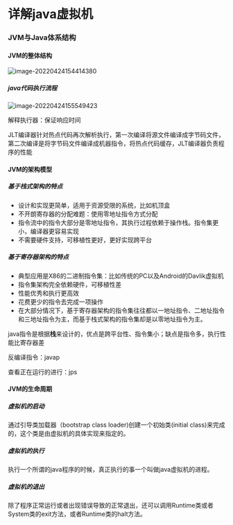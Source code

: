 # 详解java虚拟机

### JVM与Java体系结构

#### JVM的整体结构

![image-20220424154414380](https://gitee.com/liujunrull/image-blob/raw/master/imageBlob/202204241544463.png)

##### java代码执行流程

![image-20220424155549423](https://gitee.com/liujunrull/image-blob/raw/master/imageBlob/202204241556196.png)

解释执行器：保证响应时间

JLT编译器针对热点代码再次解析执行，第一次编译将源文件编译成字节码文件，第二次编译是将字节码文件编译成机器指令，将热点代码缓存，JLT编译器负责程序的性能

#### JVM的架构模型

##### 基于栈式架构的特点

- 设计和实现更简单，适用于资源受限的系统，比如机顶盒
- 不开朗寄存器的分配难题：使用零地址指令方式分配
- 指令流中的指令大部分是零地址指令，其执行过程依赖于操作栈。指令集更小，编译器更容易实现
- 不需要硬件支持，可移植性更好，更好实现跨平台

##### 基于寄存器架构的特点

- 典型应用是X86的二进制指令集：比如传统的PC以及Android的Davlik虚拟机
- 指令集架构完全依赖硬件，可移植性差
- 性能优秀和执行更高效
- 花费更少的指令去完成一项操作
- 在大部分情况下，基于寄存器架构的指令集往往都以一地址指令、二地址指令和三地址指令为主，而基于栈式架构的指令集却是以零地址指令为主。



java指令是根据**栈**来设计的，优点是跨平台性、指令集小；缺点是指令多，执行性能比寄存器差



反编译指令：javap

查看正在运行的进行：jps

#### JVM的生命周期

##### 虚拟机的启动

通过引导类加载器（bootstrap class loader)创建一个初始类(initial class)来完成的，这个类是由虚拟机的具体实现来指定的。 

##### 虚拟机的执行

执行一个所谓的java程序的时候，真正执行的事一个叫做java虚拟机的进程。

##### 虚拟机的退出

除了程序正常运行或者出现错误导致的正常退出，还可以调用Runtime类或者System类的exit方法，或者Runtime类的halt方法。